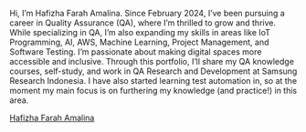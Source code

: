 Hi, I’m Hafizha Farah Amalina. Since February 2024, I’ve been pursuing a career in Quality Assurance (QA), where I’m thrilled to grow and thrive. While specializing in QA, I’m also expanding my skills in areas like IoT Programming, AI, AWS, Machine Learning, Project Management, and Software Testing. I’m passionate about making digital spaces more accessible and inclusive. Through this portfolio, I’ll share my QA knowledge courses, self-study, and work in QA Research and Development at Samsung Research Indonesia. I have also started learning test automation in, so at the moment my main focus is on furthering my knowledge (and practice!) in this area.

<div class="badge-base LI-profile-badge" data-locale="en_US" data-size="medium" data-theme="light" data-type="VERTICAL" data-vanity="hafizhafarahamalina28" data-version="v1"><a class="badge-base__link LI-simple-link" href="https://id.linkedin.com/in/hafizhafarahamalina28/en?trk=profile-badge">Hafizha Farah Amalina</a></div>
